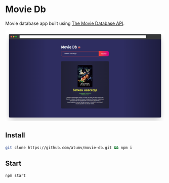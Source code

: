 # Movie Db

Movie database app built using [The Movie Database API](https://www.themoviedb.org/).

![example](/assets/preview.png)

## Install

```sh
git clone https://github.com/atumv/movie-db.git && npm i
```

## Start
```sh
npm start
```
